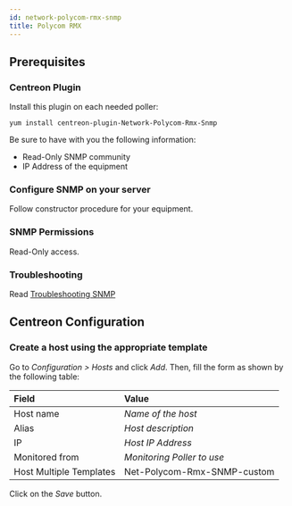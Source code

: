 ```yaml
---
id: network-polycom-rmx-snmp
title: Polycom RMX
---
```


## Prerequisites

### Centreon Plugin

Install this plugin on each needed poller:

``` shell
yum install centreon-plugin-Network-Polycom-Rmx-Snmp
```

Be sure to have with you the following information:

  - Read-Only SNMP community
  - IP Address of the equipment

### Configure SNMP on your server

Follow constructor procedure for your equipment.

### SNMP Permissions

Read-Only access.

### Troubleshooting

Read [Troubleshooting
SNMP](../getting-started/how-to-guides/troubleshooting-plugins/#snmpv3-options-mapping)

## Centreon Configuration

### Create a host using the appropriate template

Go to *Configuration \> Hosts* and click *Add*. Then, fill the form as shown by
the following table:

| Field                   | Value                       |
| :---------------------- | :-------------------------- |
| Host name               | *Name of the host*          |
| Alias                   | *Host description*          |
| IP                      | *Host IP Address*           |
| Monitored from          | *Monitoring Poller to use*  |
| Host Multiple Templates | Net-Polycom-Rmx-SNMP-custom |

Click on the *Save* button.
